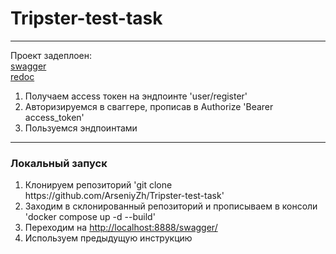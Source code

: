 # Tripster-test-task
<hr>

Проект задеплоен: <br>
<a href="http://95.163.231.52:8888/swagger/">swagger</a> <br>
<a href="http://95.163.231.52:8888/redoc/">redoc</a>
<br>

<ol>
    <li>Получаем access токен на эндпоинте 'user/register'</li>
    <li>Авторизируемся в сваггере, прописав в Authorize 'Bearer access_token'</li>
    <li>Пользуемся эндпоинтами</li>
</ol>

<hr>

<h3>Локальный запуск</h3>
<ol>
    <li>Клонируем репозиторий 'git clone https://github.com/ArseniyZh/Tripster-test-task'</li>
    <li>Заходим в склонированный репозиторий и прописываем в консоли 'docker compose up -d --build'</li>
    <li>Переходим на <a href="http://localhost:8888/swagger/">http://localhost:8888/swagger/</a></li>
    <li>Используем предыдущую инструкцию</li>
</ol>
